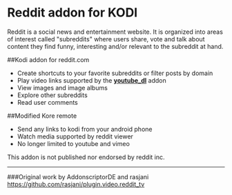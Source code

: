 # Reddit addon for KODI 
Reddit is a social news and entertainment website. It is organized into areas of interest called "subreddits" where users share, vote and talk about content they find funny, interesting and/or relevant to the subreddit at hand.

##Kodi addon for reddit.com
- Create shortcuts to your favorite subreddits or filter posts by domain
- Play video links supported by the [__youtube_dl__](https://github.com/ruuk/script.module.youtube.dl) addon
- View images and image albums
- Explore other subreddits
- Read user comments

##Modified Kore remote
- Send any links to kodi from your android phone
- Watch media supported by reddit viewer
- No longer limited to youtube and vimeo

This addon is not published nor endorsed by reddit inc. 


---


###Original work by AddonscriptorDE and rasjani
https://github.com/rasjani/plugin.video.reddit_tv